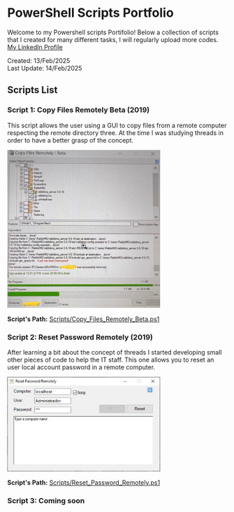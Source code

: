 # PowerShell Scripts Portfolio

Welcome to my Powershell scripts Portifolio! Below a collection of scripts that I created for many different tasks, I will regularly upload more codes.  
[My LinkedIn Profile](https://linkedin.com/in/angelo-polatto)

Created: 13/Feb/2025  
Last Update: 14/Feb/2025

## Scripts List

### Script 1: Copy Files Remotely Beta (2019)
This script allows the user using a GUI to copy files from a remote computer respecting the remote directory three.
At the time I was studying threads in order to have a better grasp of the concept.

<img src="Scripts/Images/Copy_Files_Remotely_Beta.JPG" alt="Copy Files Remotely Beta GUI" width="350" />

**Script's Path:** [Scripts/Copy_Files_Remotely_Beta.ps1](Scripts/Copy_Files_Remotely_Beta.ps1)

### Script 2: Reset Password Remotely (2019)
After learning a bit about the concept of threads I started developing small other pieces of code to help the IT staff.
This one allows you to reset an user local account password in a remote computer.

<img src="Scripts/Images/Reset_Computer_Pass.png" alt="Reset Password Remotely GUI" width="350" />

**Script's Path:** [Scripts/Reset_Password_Remotely.ps1](Scripts/Reset_Password_Remotely.ps1)

### Script 3: Coming soon
